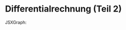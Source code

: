 # Differentialrechnung (Teil 2)


JSXGraph:

<script type="text/javascript" charset="UTF-8"
 src="https://cdn.jsdelivr.net/npm/jsxgraph/distrib/jsxgraphcore.js">
 </script>


<div id="jxgbox" class="jxgbox" style="width:500px; height:200px;"></div>
<script type="text/javascript">
JXG.Options.label.autoPosition = true;
JXG.Options.text.fontSize = 16;
JXG.Options.line.strokeWidth = 0.8;
var board = JXG.JSXGraph.initBoard('jxgbox', { boundingbox: [-5, 5, 5, -5], axis: true, showClearTraces: true});
var h = board.create('hyperbola', [[-Math.sqrt(2),0], [Math.sqrt(2),0], [2, Math.sqrt(3)]]);
var l1 = board.create('line', [0, 1, 1], {dash: 1});
var l2 = board.create('line', [0, -1, 1], {dash: 1});
</script>